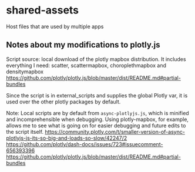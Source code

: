 # shared-assets
Host files that are used by multiple apps

## Notes about my modifications to plotly.js

Script source: local download of the plotly mapbox distribution.
It includes everything I need:
scatter, scattermapbox, choroplethmapbox and densitymapbox
https://github.com/plotly/plotly.js/blob/master/dist/README.md#partial-bundles

Since the script is in external_scripts and supplies the global Plotly var,
it is used over the other plotly packages by default.

Note: Local scripts are by default from `async-plotlyjs.js`, which is
minified and incomprehensible when debugging. Using plotly-mapbox,
for example, allows me to see what is going on for easier debugging
and future edits to the script itself.
https://community.plotly.com/t/smaller-version-of-async-plotlyjs-js-its-so-big-and-loads-so-slow/42247/2
https://github.com/plotly/dash-docs/issues/723#issuecomment-656393396
https://github.com/plotly/plotly.js/blob/master/dist/README.md#partial-bundles
